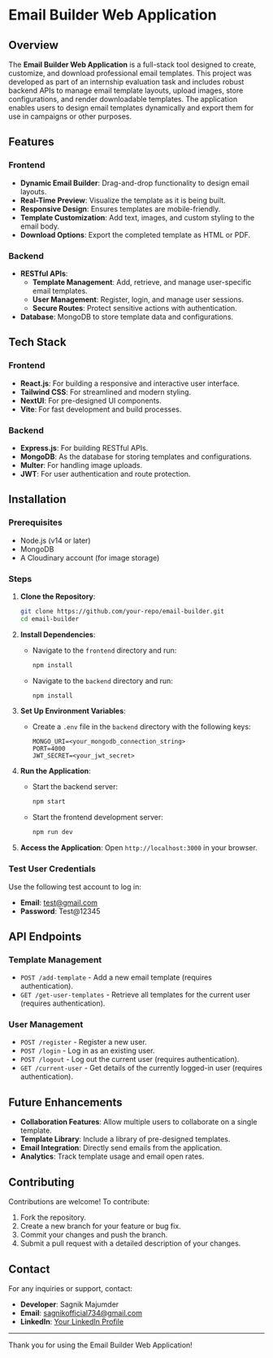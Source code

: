 # Email Builder Web Application

## Overview
The **Email Builder Web Application** is a full-stack tool designed to create, customize, and download professional email templates. This project was developed as part of an internship evaluation task and includes robust backend APIs to manage email template layouts, upload images, store configurations, and render downloadable templates. The application enables users to design email templates dynamically and export them for use in campaigns or other purposes.

## Features
### Frontend
- **Dynamic Email Builder**: Drag-and-drop functionality to design email layouts.
- **Real-Time Preview**: Visualize the template as it is being built.
- **Responsive Design**: Ensures templates are mobile-friendly.
- **Template Customization**: Add text, images, and custom styling to the email body.
- **Download Options**: Export the completed template as HTML or PDF.

### Backend
- **RESTful APIs**:
  - **Template Management**: Add, retrieve, and manage user-specific email templates.
  - **User Management**: Register, login, and manage user sessions.
  - **Secure Routes**: Protect sensitive actions with authentication.
- **Database**: MongoDB to store template data and configurations.

## Tech Stack
### Frontend
- **React.js**: For building a responsive and interactive user interface.
- **Tailwind CSS**: For streamlined and modern styling.
- **NextUI**: For pre-designed UI components.
- **Vite**: For fast development and build processes.

### Backend
- **Express.js**: For building RESTful APIs.
- **MongoDB**: As the database for storing templates and configurations.
- **Multer**: For handling image uploads.
- **JWT**: For user authentication and route protection.

## Installation
### Prerequisites
- Node.js (v14 or later)
- MongoDB
- A Cloudinary account (for image storage)

### Steps
1. **Clone the Repository**:
   ```bash
   git clone https://github.com/your-repo/email-builder.git
   cd email-builder
   ```

2. **Install Dependencies**:
   - Navigate to the `frontend` directory and run:
     ```bash
     npm install
     ```
   - Navigate to the `backend` directory and run:
     ```bash
     npm install
     ```

3. **Set Up Environment Variables**:
   - Create a `.env` file in the `backend` directory with the following keys:
     ```env
     MONGO_URI=<your_mongodb_connection_string>
     PORT=4000
     JWT_SECRET=<your_jwt_secret>
     ```

4. **Run the Application**:
   - Start the backend server:
     ```bash
     npm start
     ```
   - Start the frontend development server:
     ```bash
     npm run dev
     ```

5. **Access the Application**:
   Open `http://localhost:3000` in your browser.

### Test User Credentials
Use the following test account to log in:
- **Email**: test@gmail.com
- **Password**: Test@12345

## API Endpoints
### Template Management
- `POST /add-template` - Add a new email template (requires authentication).
- `GET /get-user-templates` - Retrieve all templates for the current user (requires authentication).

### User Management
- `POST /register` - Register a new user.
- `POST /login` - Log in as an existing user.
- `POST /logout` - Log out the current user (requires authentication).
- `GET /current-user` - Get details of the currently logged-in user (requires authentication).

## Future Enhancements
- **Collaboration Features**: Allow multiple users to collaborate on a single template.
- **Template Library**: Include a library of pre-designed templates.
- **Email Integration**: Directly send emails from the application.
- **Analytics**: Track template usage and email open rates.

## Contributing
Contributions are welcome! To contribute:
1. Fork the repository.
2. Create a new branch for your feature or bug fix.
3. Commit your changes and push the branch.
4. Submit a pull request with a detailed description of your changes.


## Contact
For any inquiries or support, contact:
- **Developer**: Sagnik Majumder
- **Email**: sagnikofficial734@gmail.com
- **LinkedIn**: [Your LinkedIn Profile]([https://linkedin.com/in/your-profile](https://www.linkedin.com/in/sagnik-majumder-bbbb96200/))

---
Thank you for using the Email Builder Web Application!

